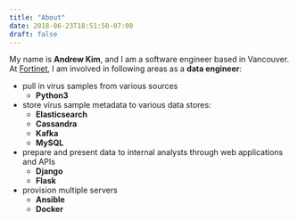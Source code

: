 ```yaml
---
title: "About"
date: 2018-06-23T18:51:50-07:00
draft: false
---
```


My name is **Andrew Kim**, and I am a software engineer based in Vancouver.\
At [Fortinet](https://www.fortinet.com/), I am involved in following areas as a **data engineer**:

 * pull in virus samples from various sources
    * **Python3**
 * store virus sample metadata to various data stores:
    * **Elasticsearch**
    * **Cassandra**
    * **Kafka**
    * **MySQL**
 * prepare and present data to internal analysts through web applications and APIs
    * **Django**
    * **Flask**
 * provision multiple servers
    * **Ansible**
    * **Docker**